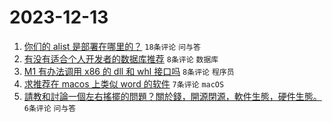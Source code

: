 # 2023-12-13

1. [你们的 alist 是部署在哪里的？](https://www.v2ex.com/t/999878) `18条评论` `问与答`
1. [有没有适合个人开发者的数据库推荐](https://www.v2ex.com/t/999887) `8条评论` `数据库`
1. [M1 有办法调用 x86 的 dll 和 whl 接口吗](https://www.v2ex.com/t/999877) `8条评论` `程序员`
1. [求推荐在 macos 上类似 word 的软件](https://www.v2ex.com/t/999885) `7条评论` `macOS`
1. [請教和討論一個左右搖擺的問題？關於錢，開源閉源，軟件生態，硬件生態。](https://www.v2ex.com/t/999880) `6条评论` `问与答`
